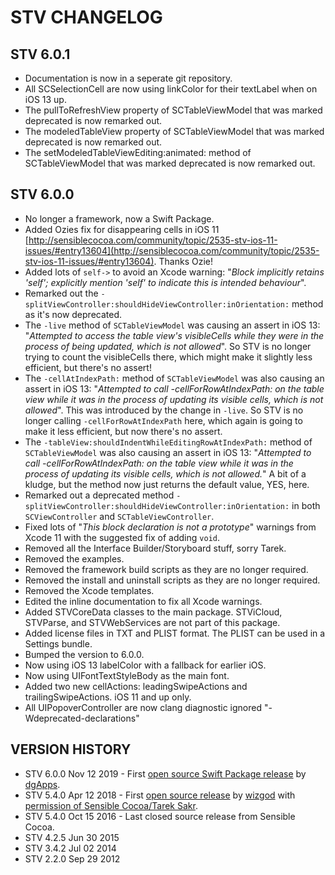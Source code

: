 # STV CHANGELOG
## STV 6.0.1
* Documentation is now in a seperate git repository.
* All SCSelectionCell are now using linkColor for their textLabel when on iOS 13 up.
* The pullToRefreshView property of SCTableViewModel that was marked deprecated is now remarked out.
* The modeledTableView  property of SCTableViewModel that was marked deprecated is now remarked out.
* The setModeledTableViewEditing:animated: method  of SCTableViewModel that was marked deprecated is now remarked out.

## STV 6.0.0
* No longer a framework, now a Swift Package.
* Added Ozies fix for disappearing cells in iOS 11 [http://sensiblecocoa.com/community/topic/2535-stv-ios-11-issues/#entry13604](http://sensiblecocoa.com/community/topic/2535-stv-ios-11-issues/#entry13604). Thanks Ozie!
* Added lots of `self->` to avoid an Xcode warning: "_Block implicitly retains 'self'; explicitly mention 'self' to indicate this is intended behaviour_".
* Remarked out the `-splitViewController:shouldHideViewController:inOrientation:` method as it's now deprecated.
* The `-live` method of `SCTableViewModel` was causing an assert in iOS 13: "_Attempted to access the table view's visibleCells while they were in the process of being updated, which is not allowed_". So STV is no longer trying to count the visibleCells there, which might make it slightly less efficient, but there's no assert!
* The `-cellAtIndexPath:` method of `SCTableViewModel` was also causing an assert in iOS 13: "_Attempted to call -cellForRowAtIndexPath: on the table view while it was in the process of updating its visible cells, which is not allowed_". This was introduced by the change in `-live`. So STV is no longer calling `-cellForRowAtIndexPath` here, which again is going to make it less efficient, but now there's no assert.
* The `-tableView:shouldIndentWhileEditingRowAtIndexPath:` method of  `SCTableViewModel` was also causing an assert in iOS 13: "_Attempted to call -cellForRowAtIndexPath: on the table view while it was in the process of updating its visible cells, which is not allowed._" A bit of a kludge, but the method now just returns the default value, YES, here.
* Remarked out a deprecated method `-splitViewController:shouldHideViewController:inOrientation:` in both `SCViewController` and `SCTableViewController`.
* Fixed lots of "_This block declaration is not a prototype_" warnings from Xcode 11 with the suggested fix of adding `void`.
* Removed all the Interface Builder/Storyboard stuff, sorry Tarek.
* Removed the examples.
* Removed the framework build scripts as they are no longer required.
* Removed the install and uninstall scripts as they are no longer required.
* Removed the Xcode templates.
* Edited the inline documentation to fix all Xcode warnings.
* Added STVCoreData classes to the main package. STViCloud, STVParse, and STVWebServices are not part of this package.
* Added license files in TXT and PLIST format. The PLIST can be used in a Settings bundle.
* Bumped the version to 6.0.0.
* Now using iOS 13 labelColor with a fallback for earlier iOS.
* Now using UIFontTextStyleBody as the main font.
* Added two new cellActions: leadingSwipeActions and trailingSwipeActions. iOS 11 and up only. 
* All UIPopoverController are now clang diagnostic ignored "-Wdeprecated-declarations"


## VERSION HISTORY
* STV 6.0.0 Nov 12 2019 - First [open source Swift Package release](https://github.com/daveguerin/STV) by [dgApps](http://dgapps.ie/).  
* STV 5.4.0 Apr 12 2018 - First [open source release](https://github.com/wizgod/STV) by [wizgod](https://github.com/wizgod) with [permission of Sensible Cocoa/Tarek Sakr](http://sensiblecocoa.com/community/topic/2534-stv-on-github/#entry13576).  
* STV 5.4.0 Oct 15 2016 - Last closed source release from Sensible Cocoa.  
* STV 4.2.5 Jun 30 2015  
* STV 3.4.2 Jul 02 2014  
* STV 2.2.0 Sep 29 2012

